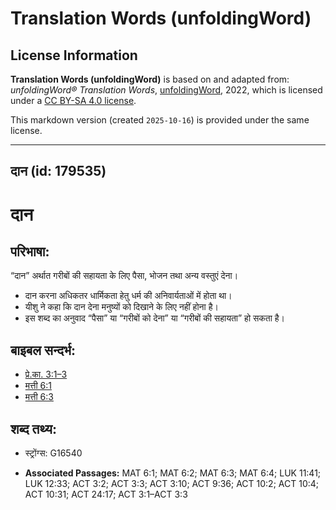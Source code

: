# Translation Words (unfoldingWord)

## License Information

**Translation Words (unfoldingWord)** is based on and adapted from: _unfoldingWord® Translation Words_, [unfoldingWord](https://unfoldingword.org/utw), 2022, which is licensed under a [CC BY-SA 4.0 license](https://creativecommons.org/licenses/by-sa/4.0/legalcode.en).

This markdown version (created `2025-10-16`) is provided under the same license.



--------------------------------

## दान (id: 179535)

दान
===

परिभाषा:
--------

“दान” अर्थात गरीबों की सहायता के लिए पैसा, भोजन तथा अन्य वस्तुएं देना।

* दान करना अधिकतर धार्मिकता हेतु धर्म की अनिवार्यताओं में होता था।
* यीशु ने कहा कि दान देना मनुष्यों को दिखाने के लिए नहीं होना है।
* इस शब्द का अनुवाद “पैसा” या “गरीबों को देना” या “गरीबों की सहायता” हो सकता है।

बाइबल सन्दर्भ:
--------------

* [प्रे.का. 3:1–3](https://ref.ly/Acts3:1-Acts3:3)
* [मत्ती 6:1](https://ref.ly/Matt6:1)
* [मत्ती 6:3](https://ref.ly/Matt6:3)

शब्द तथ्य:
----------

* स्ट्रोंग्स: G16540

* **Associated Passages:** MAT 6:1; MAT 6:2; MAT 6:3; MAT 6:4; LUK 11:41; LUK 12:33; ACT 3:2; ACT 3:3; ACT 3:10; ACT 9:36; ACT 10:2; ACT 10:4; ACT 10:31; ACT 24:17; ACT 3:1–ACT 3:3

